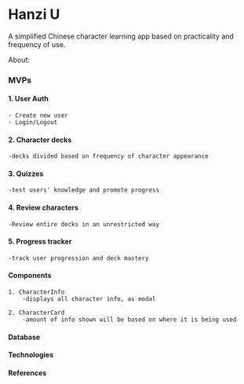 # Hanzi U

A simplified Chinese character learning app based on practicality and frequency of use.

About:

### MVPs

#### 1. User Auth

    - Create new user
    - Login/Logout

#### 2. Character decks

    -decks divided based on frequency of character appearance

#### 3. Quizzes

    -test users' knowledge and promote progress

#### 4. Review characters

    -Review entire decks in an unrestricted way

#### 5. Progress tracker

    -track user progression and deck mastery

#### Components

    1. CharacterInfo
        -displays all character info, as modal

    2. CharacterCard
        -amount of info shown will be based on where it is being used
        
#### Database

#### Technologies

#### References


